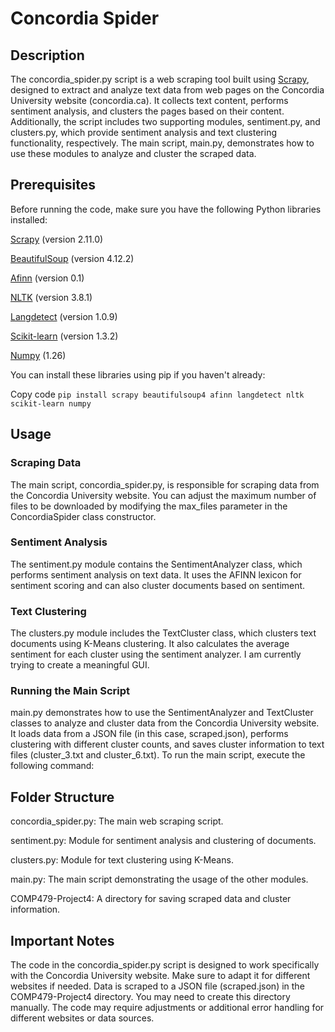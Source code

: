 # Concordia Spider 
## Description
The concordia_spider.py script is a web scraping tool built using [Scrapy](https://docs.scrapy.org/en/latest/index.html), designed to extract and analyze text data from web pages on the Concordia University website (concordia.ca). It collects text content, performs sentiment analysis, and clusters the pages based on their content. Additionally, the script includes two supporting modules, sentiment.py, and clusters.py, which provide sentiment analysis and text clustering functionality, respectively. The main script, main.py, demonstrates how to use these modules to analyze and cluster the scraped data.

## Prerequisites
Before running the code, make sure you have the following Python libraries installed:

[Scrapy](https://docs.scrapy.org/en/latest/index.html) (version 2.11.0)

[BeautifulSoup](https://pypi.org/project/beautifulsoup4/) (version 4.12.2)

[Afinn](https://pypi.org/project/afinn/) (version 0.1)

[NLTK](https://pypi.org/project/nltk/) (version 3.8.1)

[Langdetect](https://pypi.org/project/langdetect/) (version 1.0.9)

[Scikit-learn](https://scikit-learn.org/stable/modules/clustering.html) (version 1.3.2)

[Numpy](https://numpy.org/doc/stable/) (1.26)

You can install these libraries using pip if you haven't already:

Copy code
```pip install scrapy beautifulsoup4 afinn langdetect nltk scikit-learn numpy```
## Usage
### Scraping Data

The main script, concordia_spider.py, is responsible for scraping data from the Concordia University website.
You can adjust the maximum number of files to be downloaded by modifying the max_files parameter in the ConcordiaSpider class constructor.

### Sentiment Analysis

The sentiment.py module contains the SentimentAnalyzer class, which performs sentiment analysis on text data.
It uses the AFINN lexicon for sentiment scoring and can also cluster documents based on sentiment.

### Text Clustering

The clusters.py module includes the TextCluster class, which clusters text documents using K-Means clustering.
It also calculates the average sentiment for each cluster using the sentiment analyzer. I am currently trying to create a meaningful GUI.

### Running the Main Script

main.py demonstrates how to use the SentimentAnalyzer and TextCluster classes to analyze and cluster data from the Concordia University website.
It loads data from a JSON file (in this case, scraped.json), performs clustering with different cluster counts, and saves cluster information to text files (cluster_3.txt and cluster_6.txt).
To run the main script, execute the following command:


## Folder Structure

concordia_spider.py: The main web scraping script.

sentiment.py: Module for sentiment analysis and clustering of documents.

clusters.py: Module for text clustering using K-Means.

main.py: The main script demonstrating the usage of the other modules.

COMP479-Project4: A directory for saving scraped data and cluster information.

## Important Notes

The code in the concordia_spider.py script is designed to work specifically with the Concordia University website. Make sure to adapt it for different websites if needed.
Data is scraped to a JSON file (scraped.json) in the COMP479-Project4 directory. You may need to create this directory manually.
The code may require adjustments or additional error handling for different websites or data sources.

